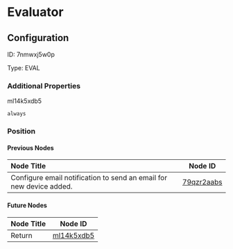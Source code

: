 # Evaluator
## Configuration
ID:  7nmwxj5w0p

Type: EVAL 







### Additional Properties
ml14k5xdb5
```string 
always
```





### Position

#### Previous Nodes
| Node Title | Node ID |
| :------------- | ------------ |
| Configure email notification to send an email for new device added. | [79qzr2aabs](./79qzr2aabs.md) | 
 
 #### Future Nodes
| Node Title | Node ID |
| :------------- | ------------ |
| Return |[ml14k5xdb5](./ml14k5xdb5.md) | 